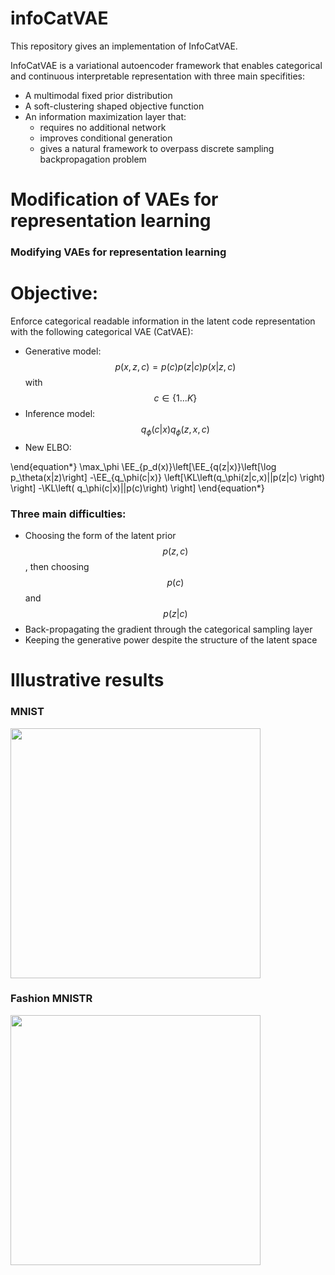 # infoCatVAE

This repository gives an implementation of InfoCatVAE.

InfoCatVAE is a variational autoencoder framework that enables categorical and continuous interpretable representation with three main specifities:

- A multimodal fixed prior distribution
- A soft-clustering shaped objective function
- An information maximization layer that:
  - requires no additional network
  - improves conditional generation
  - gives a natural framework to overpass discrete sampling backpropagation problem

# Modification of VAEs for representation learning

### Modifying VAEs for representation learning

# Objective:

Enforce categorical readable information in the latent code representation with the following categorical VAE (CatVAE):


- Generative model: 
$$ p(x,z,c)=p(c)p(z \vert c)p(x \vert z,c) $$ with $$ c\in \{1...K \} $$
- Inference model: $$ q_\phi (c \vert x) q_\phi (z, x,c) $$
- New ELBO: 

\end{equation*}
\max_\phi \EE_{p_d(x)}\left[\EE_{q(z|x)}\left[\log p_\theta(x|z)\right] -\EE_{q_\phi(c|x)} \left[\KL\left(q_\phi(z|c,x)||p(z|c) \right) \right] -\KL\left( q_\phi(c|x)||p(c)\right) \right]
\end{equation*}


### Three main difficulties:
- Choosing the form of the latent prior $$p(z,c)$$, then choosing $$p(c)$$ and $$p(z \vert c)$$
- Back-propagating the gradient through the categorical sampling layer
- Keeping the generative power despite the structure of the latent space





# Illustrative results

### MNIST
<img src="https://github.com/edouardpineau/infoCatVAE/raw/master/images/InfoCatVAE_MNIST_interp.png" width="400">

### Fashion MNISTR
<img src="https://github.com/edouardpineau/infoCatVAE/raw/master/images/InfoCatVAE_inter_centroids.png" width="400">









